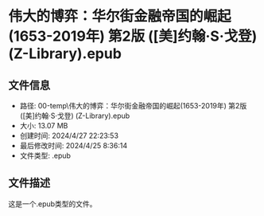 ﻿# 伟大的博弈：华尔街金融帝国的崛起(1653-2019年) 第2版 ([美]约翰·S·戈登) (Z-Library).epub

## 文件信息
- 路径: 00-temp\伟大的博弈：华尔街金融帝国的崛起(1653-2019年) 第2版 ([美]约翰·S·戈登) (Z-Library).epub
- 大小: 13.07 MB
- 创建时间: 2024/4/27 22:23:53
- 最后修改时间: 2024/4/25 8:36:14
- 文件类型: .epub

## 文件描述
这是一个.epub类型的文件。

